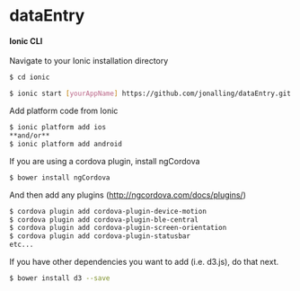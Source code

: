 # dataEntry
#### Ionic CLI

Navigate to your Ionic installation directory

```sh
$ cd ionic
```

```sh
$ ionic start [yourAppName] https://github.com/jonalling/dataEntry.git
```

Add platform code from Ionic

```sh
$ ionic platform add ios
**and/or**
$ ionic platform add android
```

If you are using a cordova plugin, install ngCordova

```sh
$ bower install ngCordova
```

And then add any plugins (http://ngcordova.com/docs/plugins/)

```sh
$ cordova plugin add cordova-plugin-device-motion
$ cordova plugin add cordova-plugin-ble-central
$ cordova plugin add cordova-plugin-screen-orientation
$ cordova plugin add cordova-plugin-statusbar
etc...
```

If you have other dependencies you want to add (i.e. d3.js), do that next. 

```sh
$ bower install d3 --save
```
